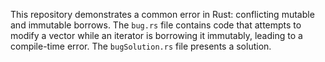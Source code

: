 This repository demonstrates a common error in Rust: conflicting mutable and immutable borrows. The `bug.rs` file contains code that attempts to modify a vector while an iterator is borrowing it immutably, leading to a compile-time error. The `bugSolution.rs` file presents a solution.